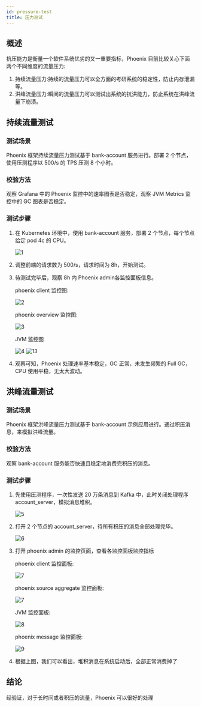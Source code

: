 ```yaml
---
id: pressure-test
title: 压力测试
---
```


## 概述

抗压能力是衡量一个软件系统优劣的又一重要指标，Phoenix 目前比较关心下面两个不同维度的流量压力:

1. 持续流量压力:持续的流量压力可以全方面的考研系统的稳定性，防止内存泄漏等。
2. 洪峰流量压力:瞬间的流量压力可以测试出系统的抗洪能力，防止系统在洪峰流量下崩溃。

## 持续流量测试

### 测试场景

Phoenix 框架持续流量压力测试基于 bank-account 服务进行。部署 2 个节点，使用压测程序以 500/s 的 TPS 压测 8 个小时。

### 校验方法

观察 Grafana 中的 Phoenix 监控中的速率图表是否稳定，观察 JVM Metrics 监控中的 GC 图表是否稳定。

### 测试步骤

1. 在 Kubernetes 环境中，使用 bank-account 服务，部署 2 个节点，每个节点给定 pod 4c 的 CPU。

   ![1](../assets/phoenix-test/endurance/1.png)

2. 调整前端的请求数为 500/s，请求时间为 8h，开始测试。

3. 待测试完毕后，观察 8h 内 Phoenix admin各监控面板信息。

   phoenix client 监控图:

   ![2](../assets/phoenix-test/endurance/2.png)

   phoenix overview 监控图:

   ![3](../assets/phoenix-test/endurance/3.png)
   
   JVM 监控图
   
   ![4](../assets/phoenix-test/endurance/4.png)
   ![13](../assets/phoenix-test/endurance/13.png)



4. 观察可知，Phoenix 处理速率基本稳定，GC 正常，未发生频繁的 Full GC，CPU 使用平稳，无太大波动。

## 洪峰流量测试

### 测试场景

Phoenix 框架洪峰流量压力测试基于 bank-account 示例应用进行。通过积压消息，来模拟洪峰流量。

### 校验方法

观察 bank-account 服务能否快速且稳定地消费完积压的消息。

### 测试步骤

1. 先使用压测程序，一次性发送 20 万条消息到 Kafka 中，此时关闭处理程序 account_server，模拟消息堆积。

   ![5](../assets/phoenix-test/endurance/5.png)

2. 打开 2 个节点的 account_server，待所有积压的消息全部处理完毕。

   ![6](../assets/phoenix-test/endurance/6.png)

3. 打开 phoenix admin 的监控页面，查看各监控面板监控指标

   phoenix client 监控面板:
   
   ![7](../assets/phoenix-test/endurance/12.png)

   phoenix source aggregate 监控面板:

   ![7](../assets/phoenix-test/endurance/7.png)

   JVM 监控面板:

   ![8](../assets/phoenix-test/endurance/8.png)

   phoenix message 监控面板:

   ![9](../assets/phoenix-test/endurance/9.png)

4. 根据上图，我们可以看出，堆积消息在系统启动后，全部正常消费掉了


## 结论

经验证，对于长时间或者积压的流量，Phoenix 可以很好的处理